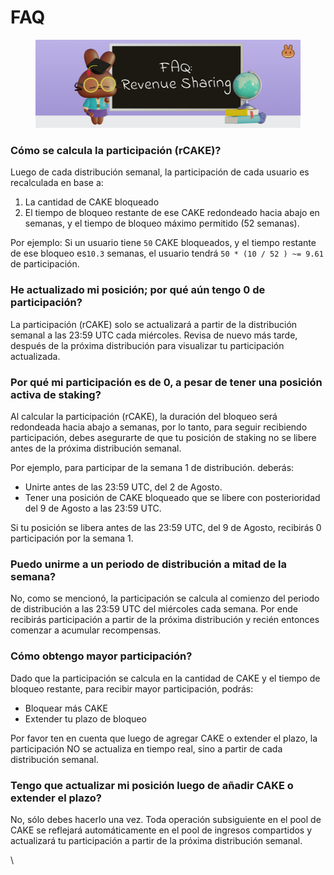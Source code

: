 # FAQ

<figure><img src="../../.gitbook/assets/image (205).png" alt=""><figcaption></figcaption></figure>

### Cómo se calcula la participación (rCAKE)? <a href="#50b7c683-feb0-47f6-809f-39c1a0976bb5" id="50b7c683-feb0-47f6-809f-39c1a0976bb5"></a>

Luego de cada distribución semanal, la participación de cada usuario es recalculada en base a:

1. La cantidad de CAKE bloqueado
2. El tiempo de bloqueo restante de ese CAKE redondeado hacia abajo en semanas, y el tiempo de bloqueo máximo permitido (52 semanas).

Por ejemplo: Si un usuario tiene `50` CAKE bloqueados, y el tiempo restante de ese bloqueo es`10.3` semanas, el usuario tendrá `50 * (10 / 52 ) ~= 9.61` de participación.

### He actualizado mi posición; por qué aún tengo 0 de participación? <a href="#cae64522-4729-43a2-8fa8-6bbd2567dcea" id="cae64522-4729-43a2-8fa8-6bbd2567dcea"></a>

La participación (rCAKE) solo se actualizará a partir de la distribución semanal a las 23:59 UTC cada miércoles. Revisa de nuevo más tarde, después de la próxima distribución para visualizar tu participación actualizada.

### Por qué mi participación es de 0, a pesar de tener una posición activa de staking? <a href="#9f2843b7-1a26-4248-8c3e-f5343b2de92e" id="9f2843b7-1a26-4248-8c3e-f5343b2de92e"></a>

Al calcular la participación (rCAKE), la duración del bloqueo será redondeada hacia abajo a semanas, por lo tanto, para seguir recibiendo participación, debes asegurarte de que tu posición de staking no se libere antes de la próxima distribución semanal.

Por ejemplo, para participar de la semana 1 de distribución. deberás:

* Unirte antes de las 23:59 UTC, del 2 de Agosto.
* Tener una posición de CAKE bloqueado que se libere con posterioridad del 9 de Agosto a las  23:59 UTC.

Si tu posición se libera antes de las 23:59 UTC, del 9 de Agosto, recibirás 0 participación por la semana 1.

### Puedo unirme a un periodo de distribución a mitad de la semana? <a href="#db254eef-09b7-41d7-bb56-310c77ce976b" id="db254eef-09b7-41d7-bb56-310c77ce976b"></a>

No, como se mencionó, la participación se calcula al comienzo del periodo de distribución a las 23:59 UTC del miércoles cada semana. Por ende recibirás participación a partir de la próxima distribución y recién entonces comenzar a acumular recompensas.

### Cómo obtengo mayor participación? <a href="#db254eef-09b7-41d7-bb56-310c77ce976b" id="db254eef-09b7-41d7-bb56-310c77ce976b"></a>

Dado que la participación se calcula en la cantidad de CAKE y el tiempo de bloqueo restante, para recibir mayor participación, podrás:

* Bloquear más CAKE
* Extender tu plazo de bloqueo

Por favor ten en cuenta que luego de agregar CAKE o extender el plazo, la participación NO se actualiza en tiempo real, sino a partir de cada distribución semanal.

### Tengo que actualizar mi posición luego de añadir CAKE o extender el plazo? <a href="#71d1d397-ac1c-454b-abd9-15492860f05c" id="71d1d397-ac1c-454b-abd9-15492860f05c"></a>

No, sólo debes hacerlo una vez. Toda operación subsiguiente en el pool de CAKE se reflejará automáticamente en el pool de ingresos compartidos y actualizará tu participación a partir de la próxima distribución semanal.

\
